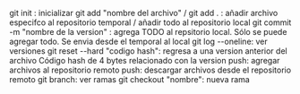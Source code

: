 git init : inicializar
git add "nombre del archivo" / git add . : añadir archivo especifco al repositorio temporal / añadir todo al repositorio local
git commit -m "nombre de la version" : agrega TODO al repsitorio local. Sólo se puede agregar todo. Se envia desde el temporal al local
git log --oneline: ver versiones
git reset --hard "codigo hash": regresa a una version anterior del archivo Código hash de 4 bytes relacionado con la version
push: agregar archivos al repositorio remoto
push: descargar archivos desde el repositorio remoto
git branch: ver ramas
git checkout "nombre": nueva rama